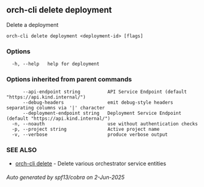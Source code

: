 ## orch-cli delete deployment

Delete a deployment

```
orch-cli delete deployment <deployment-id> [flags]
```

### Options

```
  -h, --help   help for deployment
```

### Options inherited from parent commands

```
      --api-endpoint string          API Service Endpoint (default "https://api.kind.internal/")
      --debug-headers                emit debug-style headers separating columns via '|' character
      --deployment-endpoint string   Deployment Service Endpoint (default "https://api.kind.internal/")
  -n, --noauth                       use without authentication checks
  -p, --project string               Active project name
  -v, --verbose                      produce verbose output
```

### SEE ALSO

* [orch-cli delete](orch-cli_delete.md)	 - Delete various orchestrator service entities

###### Auto generated by spf13/cobra on 2-Jun-2025

